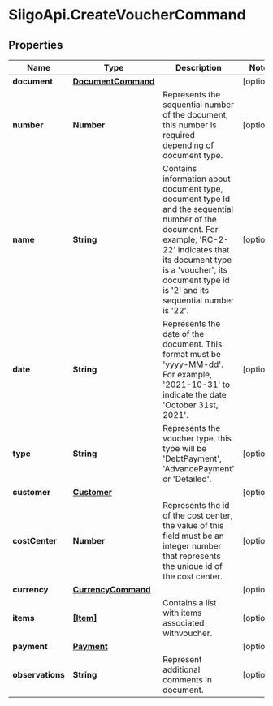 # SiigoApi.CreateVoucherCommand

## Properties

Name | Type | Description | Notes
------------ | ------------- | ------------- | -------------
**document** | [**DocumentCommand**](DocumentCommand.md) |  | [optional] 
**number** | **Number** | Represents the sequential number of the document,   this number is required depending of document type. | [optional] 
**name** | **String** | Contains information about document type,   document type Id and the sequential number of the document.  For example, &#39;RC-2-22&#39; indicates that its document type is a &#39;voucher&#39;,  its document type id is &#39;2&#39; and its sequential number is &#39;22&#39;. | [optional] 
**date** | **String** | Represents the date of the document. This format must be &#39;yyyy-MM-dd&#39;.  For example, &#39;2021-10-31&#39; to indicate the date &#39;October 31st, 2021&#39;. | [optional] 
**type** | **String** | Represents the voucher type, this type will be &#39;DebtPayment&#39;, &#39;AdvancePayment&#39; or &#39;Detailed&#39;. | [optional] 
**customer** | [**Customer**](Customer.md) |  | [optional] 
**costCenter** | **Number** | Represents the id of the cost center, the value of this field must be an integer  number that represents the unique id of the cost center. | [optional] 
**currency** | [**CurrencyCommand**](CurrencyCommand.md) |  | [optional] 
**items** | [**[Item]**](Item.md) | Contains a list with items associated withvoucher. | [optional] 
**payment** | [**Payment**](Payment.md) |  | [optional] 
**observations** | **String** | Represent additional comments in document. | [optional] 


